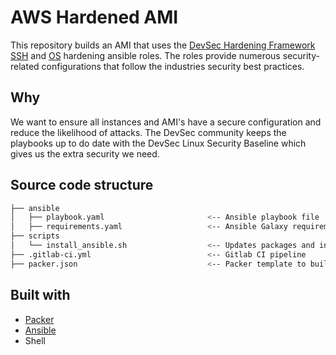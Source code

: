 # AWS Hardened AMI

This repository builds an AMI that uses the [DevSec Hardening Framework](https://dev-sec.io/) [SSH](https://github.com/dev-sec/ansible-ssh-hardening) and [OS](https://github.com/dev-sec/ansible-os-hardening) hardening ansible roles. The roles provide numerous security-related configurations that follow the industries security best practices.

## Why

We want to ensure all instances and AMI's have a secure configuration and reduce the likelihood of attacks. The DevSec community keeps the playbooks up to do date with the DevSec Linux Security Baseline which gives us the extra security we need.

## Source code structure

```bash
├── ansible
│   ├── playbook.yaml                       <-- Ansible playbook file
│   ├── requirements.yaml                   <-- Ansible Galaxy requirements containing additional Roles to be used (DevSec)
├── scripts
│   └── install_ansible.sh                  <-- Updates packages and installs ansible on the OS
├── .gitlab-ci.yml                          <-- Gitlab CI pipeline
├── packer.json                             <-- Packer template to build AMI
```

## Built with
* [Packer](https://www.packer.io/)
* [Ansible](https://www.ansible.com/)
* Shell
